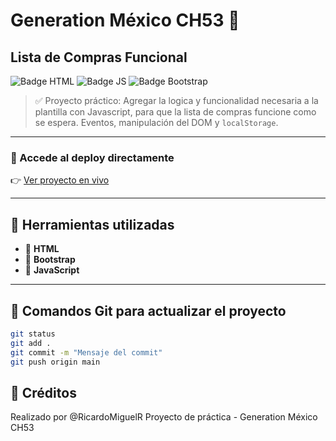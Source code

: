 # Generation México CH53 🚀
## Lista de Compras Funcional 

![Badge HTML](https://img.shields.io/badge/HTML-%23E34F26.svg?style=flat&logo=html5&logoColor=white)
![Badge JS](https://img.shields.io/badge/JavaScript-%23F7DF1E.svg?style=flat&logo=javascript&logoColor=black)
![Badge Bootstrap](https://img.shields.io/badge/Bootstrap-%23563D7C.svg?style=flat&logo=bootstrap&logoColor=white)

> ✅ Proyecto práctico: Agregar la logica y funcionalidad necesaria a la plantilla con Javascript, para que la lista de compras funcione como se espera. Eventos, manipulación del DOM y `localStorage`.

---

### 🚀 Accede al deploy directamente

👉 [Ver proyecto en vivo](https://ricardomiguelr.github.io/CH53_ListaCompras/)

---

## 🧰 Herramientas utilizadas

- 🧱 **HTML**
- 🎨 **Bootstrap**
- 🧠 **JavaScript**

---

## 📝 Comandos Git para actualizar el proyecto

```bash
git status
git add .
git commit -m "Mensaje del commit"
git push origin main
```

## 🙌 Créditos
Realizado por @RicardoMiguelR
Proyecto de práctica - Generation México CH53
